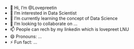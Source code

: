- 👋 Hi, I’m @Lovepreetin
- 👀 I’m interested in Data Scientist
- 🌱 I’m currently learning the concept of Data Science
- 💞️ I’m looking to collaborate on ...
- 📫 People can rech by my linkedin which is lovepreet LNU
- 😄 Pronouns: ...
- ⚡ Fun fact: ...

<!---
Lovepreetin/Lovepreetin is a ✨ special ✨ repository because its `README.md` (this file) appears on your GitHub profile.
You can click the Preview link to take a look at your changes.
--->
